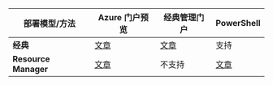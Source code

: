 | **部署模型/方法** | **Azure 门户预览** | **经典管理门户** | **PowerShell** |
| --- | --- | --- | --- |
| **经典** |[文章](../articles/vpn-gateway/vpn-gateway-howto-point-to-site-classic-azure-portal.md) |[文章](../articles/vpn-gateway/vpn-gateway-point-to-site-create.md) |支持 |
| **Resource Manager** |[文章](../articles/vpn-gateway/vpn-gateway-howto-point-to-site-resource-manager-portal.md) |不支持 |[文章](../articles/vpn-gateway/vpn-gateway-howto-point-to-site-rm-ps.md) |